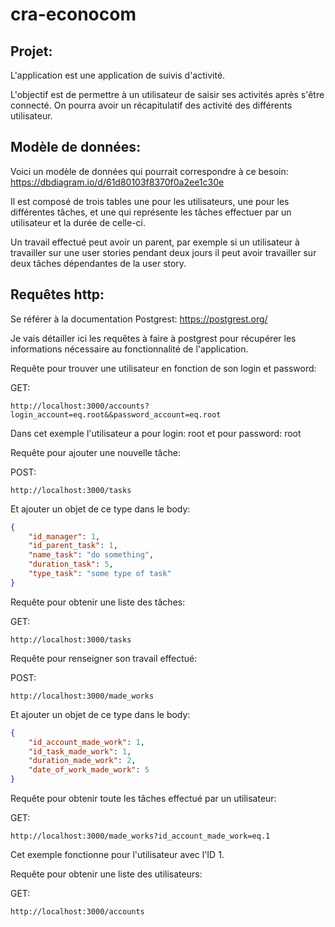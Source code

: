 # cra-econocom

## Projet:

L'application est une application de suivis d'activité.

L'objectif est de permettre à un utilisateur de saisir ses activités après s'être connecté.
On pourra avoir un récapitulatif des activité des différents utilisateur.

## Modèle de données:

Voici un modèle de données qui pourrait correspondre à ce besoin:
https://dbdiagram.io/d/61d80103f8370f0a2ee1c30e

Il est composé de trois tables une pour les utilisateurs, une pour les différentes tâches, 
et une qui représente les tâches effectuer par un utilisateur et la durée de celle-ci.

Un travail effectué peut avoir un parent, par exemple si un utilisateur à travailler sur une user stories pendant deux jours il peut avoir travailler sur deux tâches dépendantes de la user story.

## Requêtes http:

Se référer à la documentation Postgrest: https://postgrest.org/

Je vais détailler ici les requêtes à faire à postgrest pour récupérer les informations nécessaire au fonctionnalité de l'application.

Requête pour trouver une utilisateur en fonction de son login et password:

GET:
```HTTP
http://localhost:3000/accounts?login_account=eq.root&&password_account=eq.root
```
Dans cet exemple l'utilisateur a pour login: root et pour password: root


Requête pour ajouter une nouvelle tâche:

POST:
```HTTP
http://localhost:3000/tasks
```

Et ajouter un objet de ce type dans le body:
```json
{
    "id_manager": 1,
    "id_parent_task": 1,
    "name_task": "do something",
    "duration_task": 5,
    "type_task": "some type of task"
}
```

Requête pour obtenir une liste des tâches:

GET:
```HTTP
http://localhost:3000/tasks
```

Requête pour renseigner son travail effectué:

POST:
```HTTP
http://localhost:3000/made_works
```

Et ajouter un objet de ce type dans le body:
```JSON
{
    "id_account_made_work": 1,
    "id_task_made_work": 1,
    "duration_made_work": 2,
    "date_of_work_made_work": 5
}
```


Requête pour obtenir toute les tâches effectué par un utilisateur:

GET:
```HTTP
http://localhost:3000/made_works?id_account_made_work=eq.1
```
Cet exemple fonctionne pour l'utilisateur avec l'ID 1.

Requête pour obtenir une liste des utilisateurs:

GET:
```HTTP
http://localhost:3000/accounts
```